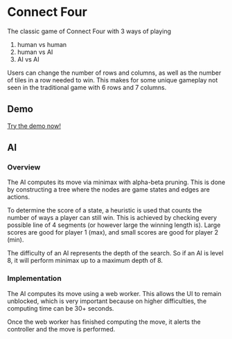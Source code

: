# Connect Four
The classic game of Connect Four with 3 ways of playing
1) human vs human
2) human vs AI
3) AI vs AI

Users can change the number of rows and columns, as well as the number of tiles in a row needed to win. This makes for some unique gameplay not seen in the traditional game with 6 rows and 7 columns.

## Demo
[Try the demo now!](http://nicolasenslen.com/projects/demos/connect-four/)

## AI
### Overview
The AI computes its move via minimax with alpha-beta pruning. This is done by constructing a tree where the nodes are game states and edges are actions.

To determine the score of a state, a heuristic is used that counts the number of ways a player can still win. This is achieved by checking every possible line of 4 segments (or however large the winning length is). Large scores are good for player 1 (max), and small scores are good for player 2 (min).

The difficulty of an AI represents the depth of the search. So if an AI is level 8, it will perform minimax up to a maximum depth of 8.

### Implementation
The AI computes its move using a web worker. This allows the UI to remain unblocked, which is very important because on higher difficulties, the computing time can be 30+ seconds.

Once the web worker has finished computing the move, it alerts the controller and the move is performed.
